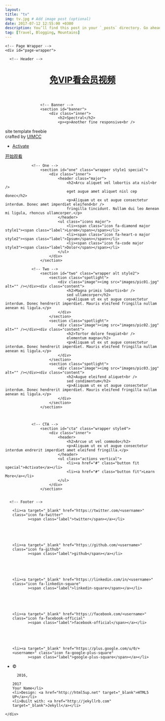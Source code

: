 ```yaml
---
layout: 
title: "tv"
img: tv.jpg # Add image post (optional)
date: 2017-07-12 12:55:00 +0300
description: You’ll find this post in your `_posts` directory. Go ahead and edit it and re-build the site to see your changes. # Add post description (optional)
tag: [Travel, Blogging, Mountains]
---
```


<html>

  <head>
  <meta charset="utf-8" />
  <meta name="viewport" content="width=device-width, initial-scale=1" />
  <title>Spectral</title>
  <meta name="description" content="Another fine responsive  
site template freebie  
">
  <!--[if lte IE 8]><script src="/spectral/js/ie/html5shiv.js"></script><![endif]-->
  <link rel="canonical" href="http://arkadianriver.github.io/spectral/">
  <link rel="stylesheet" href="/assets/css/spe/main.css" />
  <!--[if lte IE 8]><link rel="stylesheet" href="http://arkadianriver.github.io/spectral/css/ie8.css" /><![endif]-->
  <!--[if lte IE 9]><link rel="stylesheet" href="http://arkadianriver.github.io/spectral/css/ie9.css" /><![endif]-->
  <link rel="alternate" type="application/rss+xml" title="Spectral" href="http://arkadianriver.github.io/spectral/feed.xml">
</head>


  <body class="landing">

    <!-- Page Wrapper -->
    <div id="page-wrapper">

      <!-- Header -->
<header id="header" class="alt">
  <h1><a href="/spectral/index.html">免VIP看会员视频</a></h1>
  
</header>


      				<!-- Banner -->
					<section id="banner">
						<div class="inner">
							<h2>Spectral</h2>
							<p><p>Another fine responsive<br />
site template freebie<br />
crafted by <a href="http://uimcc.com">UIMCC</a></p>
</p>
							<ul class="actions">
								<li><a href="#" class="button special">Activate</a></li>
							</ul>
						</div>
						<a href="#one" class="more scrolly">开始观看</a>
					</section>

				<!-- One -->
					<section id="one" class="wrapper style1 special">
						<div class="inner">
							<header class="major">
								<h2>Arcu aliquet vel lobortis ata nisl<br />
								eget augue amet aliquet nisl cep donec</h2>
								<p>Aliquam ut ex ut augue consectetur interdum. Donec amet imperdiet eleifend<br />
								fringilla tincidunt. Nullam dui leo Aenean mi ligula, rhoncus ullamcorper.</p>
							</header>
							<ul class="icons major">
								<li><span class="icon fa-diamond major style1"><span class="label">Lorem</span></span></li>
								<li><span class="icon fa-heart-o major style2"><span class="label">Ipsum</span></span></li>
								<li><span class="icon fa-code major style3"><span class="label">Dolor</span></span></li>
							</ul>
						</div>
					</section>

				<!-- Two -->
					<section id="two" class="wrapper alt style2">
						<section class="spotlight">
							<div class="image"><img src="images/pic01.jpg" alt="" /></div><div class="content">
								<h2>Magna primis lobortis<br />
								sed ullamcorper</h2>
								<p>Aliquam ut ex ut augue consectetur interdum. Donec hendrerit imperdiet. Mauris eleifend fringilla nullam aenean mi ligula.</p>
							</div>
						</section>
						<section class="spotlight">
							<div class="image"><img src="images/pic02.jpg" alt="" /></div><div class="content">
								<h2>Tortor dolore feugiat<br />
								elementum magna</h2>
								<p>Aliquam ut ex ut augue consectetur interdum. Donec hendrerit imperdiet. Mauris eleifend fringilla nullam aenean mi ligula.</p>
							</div>
						</section>
						<section class="spotlight">
							<div class="image"><img src="images/pic03.jpg" alt="" /></div><div class="content">
								<h2>Augue eleifend aliquet<br />
								sed condimentum</h2>
								<p>Aliquam ut ex ut augue consectetur interdum. Donec hendrerit imperdiet. Mauris eleifend fringilla nullam aenean mi ligula.</p>
							</div>
						</section>
					</section>

				

				<!-- CTA -->
					<section id="cta" class="wrapper style4">
						<div class="inner">
							<header>
								<h2>Arcue ut vel commodo</h2>
								<p>Aliquam ut ex ut augue consectetur interdum endrerit imperdiet amet eleifend fringilla.</p>
							</header>
							<ul class="actions vertical">
								<li><a href="#" class="button fit special">Activate</a></li>
								<li><a href="#" class="button fit">Learn More</a></li>
							</ul>
						</div>
					</section>


      <!-- Footer -->
<footer id="footer">
  <ul class="icons">
    
    
    
    <li><a target="_blank" href="https://twitter.com/<username>" class="icon fa-twitter"
           ><span class="label">twitter</span></a></li>
    
    
    
    
    
    <li><a target="_blank" href="https://github.com/<username>" class="icon fa-github"
           ><span class="label">github</span></a></li>
    
    
    
    
    
    <li><a target="_blank" href="https://linkedin.com/in/<username>" class="icon fa-linkedin-square"
           ><span class="label">linkedin-square</span></a></li>
    
    
    
    
    
    <li><a target="_blank" href="https://facebook.com/<username>" class="icon fa-facebook-official"
           ><span class="label">facebook-official</span></a></li>
    
    
    
    
    
    <li><a target="_blank" href="https://plus.google.com/u/0/+<username>" class="icon fa-google-plus-square"
           ><span class="label">google-plus-square</span></a></li>
    
    
    
  </ul>
  <ul class="copyright">
    <li>&copy; 
    
      
      2016,
    
    2017
    Your Name</li>
    <li>Design: <a href="http://html5up.net" target="_blank">HTML5 UP</a></li>
    <li>Built with: <a href="http://jekyllrb.com" target="_blank">Jekyll</a></li>
  </ul>
</footer>



    </div>

  </body>

</html>
